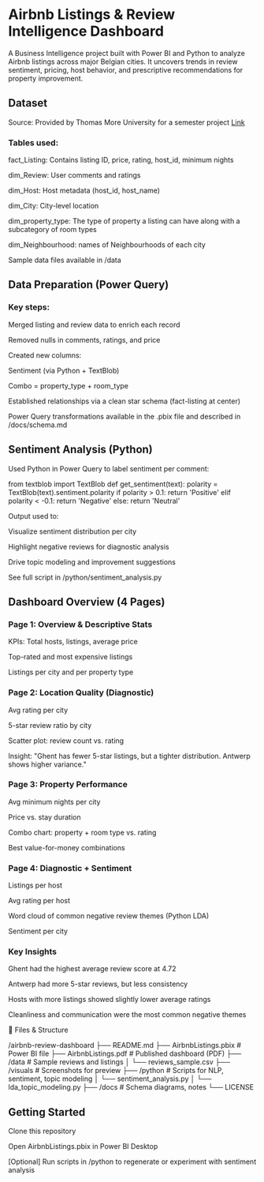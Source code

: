 # Airbnb Listings & Review Intelligence Dashboard

A Business Intelligence project built with Power BI and Python to analyze Airbnb listings across major Belgian cities. It uncovers trends in review sentiment, pricing, host behavior, and prescriptive recommendations for property improvement.

##  Dataset

Source: Provided by Thomas More University for a semester project
        <a href="https://www.kaggle.com/datasets/emmanuelakpandara/airbnb-belgium-dataset">Link</a>

### Tables used:

fact_Listing: Contains listing ID, price, rating, host_id, minimum nights

dim_Review: User comments and ratings

dim_Host: Host metadata (host_id, host_name)

dim_City: City-level location

dim_property_type: The type of property a listing can have along with a subcategory of room types

dim_Neighbourhood: names of Neighbourhoods of each city

Sample data files available in /data

##  Data Preparation (Power Query)

### Key steps:
<ul></ul>
Merged listing and review data to enrich each record

Removed nulls in comments, ratings, and price

Created new columns:

Sentiment (via Python + TextBlob)

Combo = property_type + room_type

Established relationships via a clean star schema (fact-listing at center)

Power Query transformations available in the .pbix file and described in /docs/schema.md

## Sentiment Analysis (Python)

Used Python in Power Query to label sentiment per comment:

from textblob import TextBlob
def get_sentiment(text):
    polarity = TextBlob(text).sentiment.polarity
    if polarity > 0.1:
        return 'Positive'
    elif polarity < -0.1:
        return 'Negative'
    else:
        return 'Neutral'

Output used to:
<ul></ul>
Visualize sentiment distribution per city

Highlight negative reviews for diagnostic analysis

Drive topic modeling and improvement suggestions

See full script in /python/sentiment_analysis.py

## Dashboard Overview (4 Pages)

### Page 1: Overview & Descriptive Stats

KPIs: Total hosts, listings, average price

Top-rated and most expensive listings

Listings per city and per property type

### Page 2: Location Quality (Diagnostic)

Avg rating per city

5-star review ratio by city

Scatter plot: review count vs. rating

Insight: "Ghent has fewer 5-star listings, but a tighter distribution. Antwerp shows higher variance."

### Page 3: Property Performance

Avg minimum nights per city

Price vs. stay duration

Combo chart: property + room type vs. rating

Best value-for-money combinations

### Page 4: Diagnostic + Sentiment

Listings per host

Avg rating per host

Word cloud of common negative review themes (Python LDA)

Sentiment per city

### Key Insights

Ghent had the highest average review score at 4.72

Antwerp had more 5-star reviews, but less consistency

Hosts with more listings showed slightly lower average ratings

Cleanliness and communication were the most common negative themes

📄 Files & Structure

/airbnb-review-dashboard
├── README.md
├── AirbnbListings.pbix              # Power BI file
├── AirbnbListings.pdf               # Published dashboard (PDF)
├── /data                            # Sample reviews and listings
│   └── reviews_sample.csv
├── /visuals                         # Screenshots for preview
├── /python                          # Scripts for NLP, sentiment, topic modeling
│   └── sentiment_analysis.py
│   └── lda_topic_modeling.py
├── /docs                            # Schema diagrams, notes
└── LICENSE

## Getting Started

Clone this repository

Open AirbnbListings.pbix in Power BI Desktop

[Optional] Run scripts in /python to regenerate or experiment with sentiment analysis
